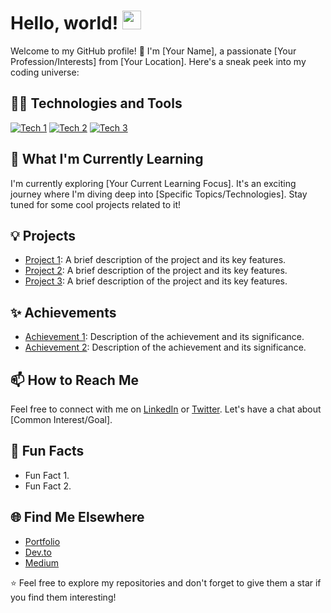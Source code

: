 # Hello, world! <img src="https://github.com/example/example.gif" width="30px">

Welcome to my GitHub profile! 🚀 I'm [Your Name], a passionate [Your Profession/Interests] from [Your Location]. Here's a sneak peek into my coding universe:

## 👨‍💻 Technologies and Tools
[![Tech 1](https://img.shields.io/badge/-Tech%201-<COLOR>?style=flat-square&logo=<LOGO>&logoColor=white)](link)
[![Tech 2](https://img.shields.io/badge/-Tech%202-<COLOR>?style=flat-square&logo=<LOGO>&logoColor=white)](link)
[![Tech 3](https://img.shields.io/badge/-Tech%203-<COLOR>?style=flat-square&logo=<LOGO>&logoColor=white)](link)
<!-- Add more technologies and tools as per your preference -->

## 🌱 What I'm Currently Learning
I'm currently exploring [Your Current Learning Focus]. It's an exciting journey where I'm diving deep into [Specific Topics/Technologies]. Stay tuned for some cool projects related to it!

## 💡 Projects
- [Project 1](link): A brief description of the project and its key features.
- [Project 2](link): A brief description of the project and its key features.
- [Project 3](link): A brief description of the project and its key features.
<!-- Add more projects that you want to showcase -->

## ✨ Achievements
- [Achievement 1](link): Description of the achievement and its significance.
- [Achievement 2](link): Description of the achievement and its significance.
<!-- Add more achievements if you have them -->

## 📫 How to Reach Me
Feel free to connect with me on [LinkedIn](link) or [Twitter](link). Let's have a chat about [Common Interest/Goal].

## 🎨 Fun Facts
- Fun Fact 1.
- Fun Fact 2.
<!-- Add more fun facts to showcase your personality -->

## 🌐 Find Me Elsewhere
- [Portfolio](link)
- [Dev.to](link)
- [Medium](link)

⭐️ Feel free to explore my repositories and don't forget to give them a star if you find them interesting!

